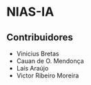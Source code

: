 # NIAS-IA


## Contribuidores
- Vinicius Bretas
- Cauan de O. Mendonça
- Laís Araújo
- Victor Ribeiro Moreira

